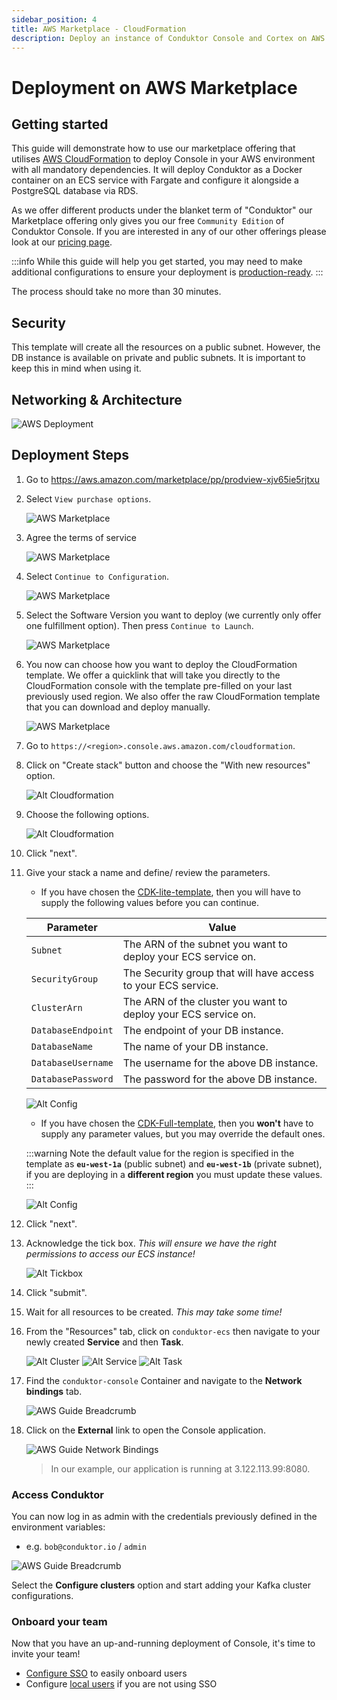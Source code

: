 ```yaml
---
sidebar_position: 4
title: AWS Marketplace - CloudFormation
description: Deploy an instance of Conduktor Console and Cortex on AWS via CloudFormation.
---
```


# Deployment on AWS Marketplace

## Getting started

This guide will demonstrate how to use our marketplace offering that utilises [AWS CloudFormation](https://aws.amazon.com/cloudformation/) to deploy Console in your AWS environment with all mandatory dependencies. It will deploy Conduktor as a Docker container on an ECS service with Fargate and configure it alongside a PostgreSQL database via RDS.

As we offer different products under the blanket term of "Conduktor" our Marketplace offering only gives you our free `Community Edition` of Conduktor Console. If you are interested in any of our other offerings please look at our [pricing page](https://conduktor.io/pricing).

:::info
While this guide will help you get started, you may need to make additional configurations to ensure your deployment is [production-ready](/platform/get-started/installation/hardware/#production-requirements).
:::

The process should take no more than 30 minutes.

## Security

This template will create all the resources on a public subnet. However, the DB instance is available on private and public subnets. It is important to keep this in mind when using it.

## Networking & Architecture

![AWS Deployment](assets/conduktor.ecs.drawio.svg)

## Deployment Steps

1. Go to https://aws.amazon.com/marketplace/pp/prodview-xjv65ie5rjtxu

2. Select `View purchase options`.

    ![AWS Marketplace](./assets/aws-marketplace-1.png)

3. Agree the terms of service

    ![AWS Marketplace](./assets/aws-marketplace-2.png)

4. Select `Continue to Configuration`.

    ![AWS Marketplace](./assets/aws-marketplace-3.png)

5. Select the Software Version you want to deploy (we currently only offer one fulfillment option). Then press `Continue to Launch`.

    ![AWS Marketplace](./assets/aws-marketplace-4.png)

6. You now can choose how you want to deploy the CloudFormation template. We offer a quicklink that will take you directly to the CloudFormation console with the template pre-filled on your last previously used region. We also offer the raw CloudFormation template that you can download and deploy manually.

    ![AWS Marketplace](./assets/aws-marketplace-5.png)



1. Go to `https://<region>.console.aws.amazon.com/cloudformation`.

2. Click on "Create stack" button and choose the "With new resources" option.

    ![Alt Cloudformation](assets/cloudformation-guide-1.png)

3. Choose the following options.

    ![Alt Cloudformation](assets/cloudformation-guide-2.png)

4. Click "next".

5. Give your stack a name and define/ review the parameters.

    - If you have chosen the [CDK-lite-template](https://github.com/conduktor/quickstart-conduktor-cloudformation/blob/main/templates/CDK-lite-template.yaml), then you will have to supply the following values before you can continue.

    | Parameter | Value |
    | -------- | ------- |
    | `Subnet` | The ARN of the subnet you want to deploy your ECS service on. |
    | `SecurityGroup` |  The Security group that will have access to your ECS service. |
    | `ClusterArn` | The ARN of the cluster you want to deploy your ECS service on. |
    | `DatabaseEndpoint` | The endpoint of your DB instance. |
    | `DatabaseName` | The name of your DB instance. |
    | `DatabaseUsername` | The username for the above DB instance. |
    | `DatabasePassword` | The password for the above DB instance. |

    ![Alt Config](assets/cloudformation-guide-3.png)

    - If you have chosen the [CDK-Full-template](https://github.com/conduktor/quickstart-conduktor-cloudformation/blob/main/templates/CDK-full-template.yaml), then you **won't** have to supply any parameter values, but you may override the default ones.

    :::warning
    Note the default value for the region is specified in the template as **`eu-west-1a`** (public subnet) and **`eu-west-1b`** (private subnet), if you are deploying in a **different region** you must update these values.
    :::

    ![Alt Config](assets/cloudformation-guide-4.png)

6. Click "next".

7. Acknowledge the tick box. *This will ensure we have the right permissions to access our ECS instance!*

    ![Alt Tickbox](assets/cloudformation-guide-5.png)

8. Click "submit".

9. Wait for all resources to be created. *This may take some time!*

10. From the "Resources" tab, click on `conduktor-ecs` then navigate to your newly created **Service** and then **Task**.  

    ![Alt Cluster](assets/cloudformation-guide-6.png)
    ![Alt Service](assets/cloudformation-guide-7.png)
    ![Alt Task](assets/cloudformation-guide-8.png)

11. Find the `conduktor-console` Container and navigate to the **Network bindings** tab.

    ![AWS Guide Breadcrumb](assets/aws-guide-8.png)

12. Click on the **External** link to open the Console application.

    ![AWS Guide Network Bindings](assets/aws-guide-9.png)

    > In our example, our application is running at 3.122.113.99:8080.

### Access Conduktor

You can now log in as admin with the credentials previously defined in the environment variables:

- e.g. `bob@conduktor.io` / `admin`

![AWS Guide Breadcrumb](assets/aws-guide-10.png)

Select the **Configure clusters** option and start adding your Kafka cluster configurations.

### Onboard your team

Now that you have an up-and-running deployment of Console, it's time to invite your team!

 - [Configure SSO](/platform/category/configure-sso/) to easily onboard users
 - Configure [local users](/platform/get-started/configuration/user-authentication/local-admin-and-users/) if you are not using SSO
